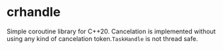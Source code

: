 # crhandle
Simple coroutine library for C++20. Cancelation is implemented without using any kind of cancelation token.`TaskHandle` is not thread safe.

